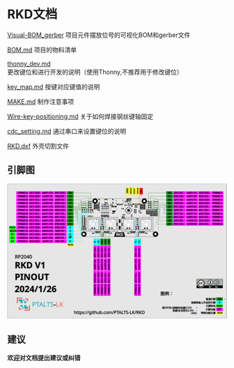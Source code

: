 # RKD文档

[Visual-BOM_gerber](Visual-BOM_gerber) 项目元件摆放位号的可视化BOM和gerber文件

[BOM.md](BOM.md) 项目的物料清单

[thonny_dev.md](thonny_dev.md) 更改键位和进行开发的说明（使用Thonny,不推荐用于修改键位）

[key_map.md](key_map.md) 按键对应键值的说明

[MAKE.md](MAKE.md) 制作注意事项

[Wire-key-positioning.md](Wire-key-positioning.md) 关于如何焊接钢丝键轴固定

[cdc_setting.md](cdc_setting.md) 通过串口来设置键位的说明

[RKD.dxf](RKD.dxf) 外壳切割文件

## 引脚图

![RKD-Pinout](PICs/RKD-Pinout.svg)

## 建议

**欢迎对文档提出建议或纠错**

